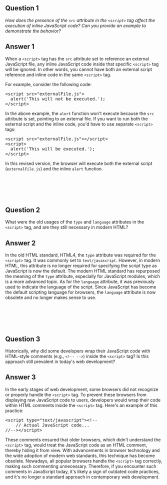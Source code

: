 <h2>Question 1</h2>
<p><i>How does the presence of the <code>src</code> attribute in the <code>&lt;script&gt;</code> tag affect the execution of inline JavaScript code? Can you provide an example to demonstrate the behavior?</i></p>

<h2>Answer 1</h2>
<p>When a <code>&lt;script&gt;</code> tag has the <code>src</code> attribute set to reference an external JavaScript file, any inline JavaScript code inside that specific <code>&lt;script&gt;</code> tag will be ignored. In other words, you cannot have both an external script reference and inline code in the same <code>&lt;script&gt;</code> tag.</p>

<p>For example, consider the following code:</p>
<pre>
&lt;script src="externalFile.js"&gt;
  alert('This will not be executed.');
&lt;/script&gt;
</pre>

<p>In the above example, the <code>alert</code> function won't execute because the <code>src</code> attribute is set, pointing to an external file. If you want to run both the external script and the inline code, you'd have to use separate <code>&lt;script&gt;</code> tags:</p>

<pre>
&lt;script src="externalFile.js"&gt;&lt;/script&gt;
&lt;script&gt;
  alert('This will be executed.');
&lt;/script&gt;
</pre>

<p>In this revised version, the browser will execute both the external script (<code>externalFile.js</code>) and the inline <code>alert</code> function.</p>

<br><br> <br><br>

<h2>Question 2</h2>
<p>What were the old usages of the <code>type</code> and <code>language</code> attributes in the <code>&lt;script&gt;</code> tag, and are they still necessary in modern HTML?</p>

<h2>Answer 2</h2>
<p>In the old HTML standard, HTML4, the <code>type</code> attribute was required for the <code>&lt;script&gt;</code> tag. It was commonly set to <code>text/javascript</code>. However, in modern HTML, this attribute is no longer required for specifying the script type as JavaScript is now the default. The modern HTML standard has repurposed the meaning of the <code>type</code> attribute, especially for JavaScript modules, which is a more advanced topic. As for the <code>language</code> attribute, it was previously used to indicate the language of the script. Since JavaScript has become the default scripting language for browsers, the <code>language</code> attribute is now obsolete and no longer makes sense to use.</p>

<br><br> <br><br>

<h2>Question 3</h2>
<p>Historically, why did some developers wrap their JavaScript code with HTML-style comments (e.g., <code>&lt;!-- --&gt;</code>) inside the <code>&lt;script&gt;</code> tag? Is this approach still prevalent in today's web development?</p>


<h2>Answer 3</h2>
<p>In the early stages of web development, some browsers did not recognize or properly handle the <code>&lt;script&gt;</code> tag. To prevent these browsers from displaying raw JavaScript code to users, developers would wrap their code within HTML comments inside the <code>&lt;script&gt;</code> tag. Here's an example of this practice:</p>

<pre>
&lt;script type="text/javascript"&gt;&lt;!--
    // Actual JavaScript code...
//--&gt;&lt;/script&gt;
</pre>

<p>These comments ensured that older browsers, which didn't understand the <code>&lt;script&gt;</code> tag, would treat the JavaScript code as an HTML comment, thereby hiding it from view. With advancements in browser technology and the wide adoption of modern web standards, this technique has become obsolete. Nowadays, all popular browsers handle the <code>&lt;script&gt;</code> tag correctly, making such commenting unnecessary. Therefore, if you encounter such comments in JavaScript today, it's likely a sign of outdated code practices, and it's no longer a standard approach in contemporary web development.</p>

